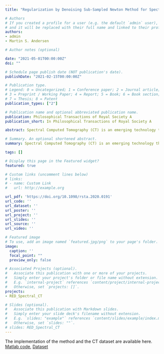 ```yaml
---
title: "Regularization by Denoising Sub-Sampled Newton Method for Spectral CT Multi-Material Decomposition"

# Authors
# If you created a profile for a user (e.g. the default `admin` user), write the username (folder name) here 
# and it will be replaced with their full name and linked to their profile.
authors:
- admin
- Martin S. Andersen

# Author notes (optional)

date: "2021-05-01T00:00:00Z"
doi: ""

# Schedule page publish date (NOT publication's date).
publishDate: "2021-02-15T00:00:00Z"

# Publication type.
# Legend: 0 = Uncategorized; 1 = Conference paper; 2 = Journal article;
# 3 = Preprint / Working Paper; 4 = Report; 5 = Book; 6 = Book section;
# 7 = Thesis; 8 = Patent
publication_types: ["2"]

# Publication name and optional abbreviated publication name.
publication: Philosophical Transactions of Royal Society A
publication_short: In Philosophical Transactions of Royal Society A

abstract: Spectral Computed Tomography (CT) is an emerging technology that enables to estimate the concentration of basis materials within a scanned object by exploiting different photon energy spectra. In this work, we aim at efficiently solving a model-based maximum-a-posterior problem to reconstruct multimaterials images with application to spectral CT. In particular, we propose to solve a regularized optimization problem based on a plug-in image denoising function using a randomized second order method. By approximating the Newton step using a sketching of the Hessian of the likelihood function, it is possible to reduce the complexity while retaining the complex prior structure given by the data-driven regularizer. We exploit a non-uniform block sub-sampling of the Hessian with inexact but efficient Conjugate gradient updates that require only Jacobian-vector products for denoising term. Finally, we show numerical and experimental results for spectral CT materials decomposition. This article is part of the theme issue Synergistic tomographic image reconstruction (part 1).

# Summary. An optional shortened abstract.
summary: Spectral Computed Tomography (CT) is an emerging technology that enables to estimate the concentration of basis materials within a scanned object by exploiting different photon energy spectra. In this work, we aim at efficiently solving a model-based maximum-a-posterior problem to reconstruct multimaterials images with application to spectral CT. 

tags: []

# Display this page in the Featured widget?
featured: true

# Custom links (uncomment lines below)
# links:
# - name: Custom Link
#   url: http://example.org

url_pdf: 'https://doi.org/10.1098/rsta.2020.0191'
url_code: ''
url_dataset: ''
url_poster: ''
url_project: ''
url_slides: ''
url_source: ''
url_video: ''

# Featured image
# To use, add an image named `featured.jpg/png` to your page's folder. 
image:
  caption: ''
  focal_point: ""
  preview_only: false

# Associated Projects (optional).
#   Associate this publication with one or more of your projects.
#   Simply enter your project's folder or file name without extension.
#   E.g. `internal-project` references `content/project/internal-project/index.md`.
#   Otherwise, set `projects: []`.
projects:
- RED_Spectral_CT

# Slides (optional).
#   Associate this publication with Markdown slides.
#   Simply enter your slide deck's filename without extension.
#   E.g. `slides: "example"` references `content/slides/example/index.md`.
#   Otherwise, set `slides: ""`.
# slides: RED_Spectral_CT
---
```


The implementation of the method and the CT dataset are available here. [Matlab code](https://github.com/alperelli/Denoising-IHS), [Dataset](https://zenodo.org/record/4482071#.YfPV3PvP2F4)
